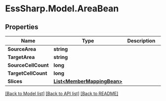 # EssSharp.Model.AreaBean

## Properties

Name | Type | Description | Notes
------------ | ------------- | ------------- | -------------
**SourceArea** | **string** |  | [optional] 
**TargetArea** | **string** |  | [optional] 
**SourceCellCount** | **long** |  | [optional] 
**TargetCellCount** | **long** |  | [optional] 
**Slices** | [**List&lt;MemberMappingBean&gt;**](MemberMappingBean.md) |  | [optional] 

[[Back to Model list]](../README.md#documentation-for-models) [[Back to API list]](../README.md#documentation-for-api-endpoints) [[Back to README]](../README.md)

